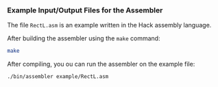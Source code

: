 ### Example Input/Output Files for the Assembler

The file `RectL.asm` is an example written in the Hack assembly language.

After building the assembler using the `make` command:

```bash
make
```
After compiling, you ou can run the assembler on the example file:

```bash
./bin/assembler example/RectL.asm
```